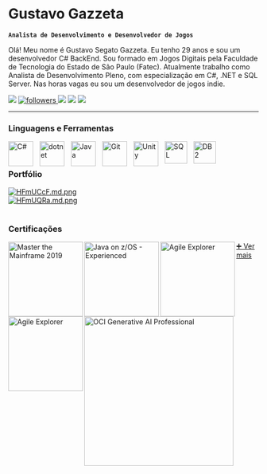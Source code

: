 # Gustavo Gazzeta

**`Analista de Desenvolvimento e Desenvolvedor de Jogos`**

Olá! Meu nome é Gustavo Segato Gazzeta. Eu tenho 29 anos e sou um desenvolvedor C# BackEnd.
Sou formado em Jogos Digitais pela Faculdade de Tecnologia do Estado de São Paulo (Fatec).
Atualmente trabalho como Analista de Desenvolvimento Pleno, com especialização em C#, .NET e SQL Server.
Nas horas vagas eu sou um desenvolvedor de jogos indie.
<div>
  <a href="https://www.linkedin.com/in/gustavo-gazzeta-351000120/" onclick='window.open("http://www.foracure.org.au");return false;' rel="noopener noreferrer"><img src="https://img.shields.io/badge/linkedin-%230077B5.svg?style=for-the-badge&logo=linkedin&logoColor=white" target="_blank"></a>
<a href="https://github.com/ggazzeta?tab=repositories&q=&type=&language=&sort=stargazers">
<img alt="followers" title="Siga-me no GitHub" src="https://custom-icon-badges.demolab.com/github/followers/ggazzeta?color=236ad3&labelColor=1155ba&style=for-the-badge&logo=person-add&label=Follow&logoColor=white"/>
  <a href="https://www.instagram.com/gugazzeta/" onclick='window.open("http://www.foracure.org.au");return false;' rel="noopener noreferrer"><img src="https://img.shields.io/badge/Instagram-%23E4405F.svg?style=for-the-badge&logo=Instagram&logoColor=white"></a>
  <a href="mailto:ggazzeta@gmail.com" onclick='window.open("http://www.foracure.org.au");return false;' rel="noopener noreferrer"><img src="https://img.shields.io/badge/Gmail-D14836?style=for-the-badge&logo=gmail&logoColor=white"></a>
  <a href="https://ggazzeta.itch.io/" onclick='window.open("http://www.foracure.org.au");return false;' rel="noopener noreferrer"><img src="https://img.shields.io/badge/Itch-%23FF0B34.svg?style=for-the-badge&logo=Itch.io&logoColor=white"></a>

</div>
    
---

### Linguagens e Ferramentas

<img align="left" alt="C#" width="50px" style="padding-right:10px;" src="https://cdn.jsdelivr.net/gh/devicons/devicon/icons/csharp/csharp-original.svg"/>
<img align="left" alt="dotnet" width="50px" style="padding-right:10px;" src="https://cdn.jsdelivr.net/gh/devicons/devicon/icons/dotnetcore/dotnetcore-original.svg" />
<img align="left" alt="Java" width="50px" style="padding-right:10px;" src="https://cdn.jsdelivr.net/gh/devicons/devicon/icons/java/java-original-wordmark.svg"/>
<img align="left" alt="Git" width="50px" style="padding-right:10px;" src="https://cdn.jsdelivr.net/gh/devicons/devicon/icons/git/git-original.svg" />
<img title="Unity 3D" align="left" alt="Unity" width="50px" style="padding-right:10px;" src="https://img.icons8.com/nolan/512/unity.png" />
<img title="zOS" align="left" alt="SQL" width="45px" style="padding-right:10px;" src="https://www.freeiconspng.com/uploads/sql-server-icon-png-8.png" />
<img title="DB2" align="left" alt="DB2" width="45px" style="padding-right:10px;" src="https://horusinfo.com.br/wp-content/uploads/2017/05/IBM-DB2.png" />
<br />
 

#

### Portfólio
   <a href="https://ggazzeta.itch.io/fingerball-world-cup"><img src="https://iili.io/HFmUCcF.md.png" alt="HFmUCcF.md.png" border="0"/><br />
   <a href="https://ggazzeta.itch.io/dont-get-cowt"><img src="https://iili.io/HFmUQRa.md.png" alt="HFmUQRa.md.png" border="0"></a>
     
#
     
### Certificações
<a href="https://www.credly.com/badges/7bb2879a-8ce8-47a0-8f45-26058b8ac249/public_url"><img align="left" alt="Master the Mainframe 2019" width="150px" src="https://images.credly.com/size/340x340/images/1f5b5d97-670f-4706-a09e-fe9092d1380d/Master_the_Mainframe_2019_-_Real_World_Challenge_-_v2.png" border="0"></a>
<a href="https://www.credly.com/earner/earned/share/6f805ca6-647e-4c1e-82ec-afec093d7ba8"><img align="left" alt="Java on z/OS - Experienced" width="150px" src="https://images.credly.com/size/340x340/images/e6afea3b-f732-4257-959c-78c81c0ade90/image.png" border="0"></a>
<a href="https://www.credly.com/badges/f1904c18-535c-4f66-a318-db6c805f8062/public_url"><img align="left" alt="Agile Explorer" width="150px" src="https://images.credly.com/size/340x340/images/a972f054-be07-4845-85c7-95c8d11852f5/IBM-Agile-Explorer.png" border="0"></a>
<a href="https://www.credly.com/badges/149e3b75-5460-485e-b377-a3597069e12b"><img align="left" alt="Agile Explorer" width="150px" src="https://images.credly.com/size/340x340/images/4f17161c-0357-416f-8507-04f4517b1c2f/image.png" border="0"></a>

<a href="https://catalog-education.oracle.com/ords/certview/sharebadge?id=195FFF475CDAFC9A7AEE1EA677B4D07A448E47BD9F3ED17F2317C800111A6E9C"><img align="left" alt="OCI Generative AI Professional" width="300px" src="https://brm-workforce.oracle.com/pdf/certview/images/OCI2024GAIOCP.png" border="0"></a>


<a href="https://www.credly.com/users/gustavo-gazzeta.6406dd5a/badges" align="left">➕ Ver mais</a>

